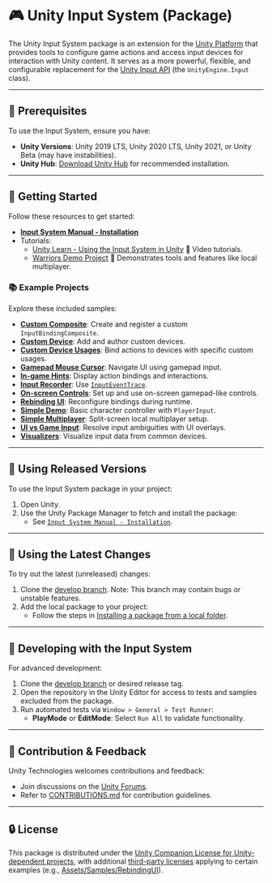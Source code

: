 # 🎮 Unity Input System (Package)

The Unity Input System package is an extension for the [Unity Platform](https://unity.com/products/unity-platform) that provides tools to configure game actions and access input devices for interaction with Unity content. It serves as a more powerful, flexible, and configurable replacement for the [Unity Input API](https://docs.unity3d.com/ScriptReference/Input.html) (the `UnityEngine.Input` class).

---

## 🔧 Prerequisites

To use the Input System, ensure you have:

- **Unity Versions**: Unity 2019 LTS, Unity 2020 LTS, Unity 2021, or Unity Beta (may have instabilities).
- **Unity Hub**: [Download Unity Hub](https://unity3d.com/get-unity/download) for recommended installation.

---

## 📖 Getting Started

Follow these resources to get started:

- **[Input System Manual - Installation](https://docs.unity3d.com/Packages/com.unity.inputsystem@latest/index.html?subfolder=/manual/Installation.html)**
- Tutorials:
  - [Unity Learn - Using the Input System in Unity](https://learn.unity.com/project/using-the-input-system-in-unity) 🎥 Video tutorials.
  - [Warriors Demo Project](https://github.com/UnityTechnologies/InputSystem_Warriors) 🔄 Demonstrates tools and features like local multiplayer.

### 📚 Example Projects

Explore these included samples:

- **[Custom Composite](Assets/Samples/CustomComposite)**: Create and register a custom `InputBindingComposite`.
- **[Custom Device](Assets/Samples/CustomDevice)**: Add and author custom devices.
- **[Custom Device Usages](Assets/Samples/CustomDeviceUsages)**: Bind actions to devices with specific custom usages.
- **[Gamepad Mouse Cursor](Assets/Samples/GamepadMouseCursor)**: Navigate UI using gamepad input.
- **[In-game Hints](Assets/Samples/InGameHints)**: Display action bindings and interactions.
- **[Input Recorder](Assets/Samples/InputRecorder)**: Use [`InputEventTrace`](https://docs.unity3d.com/Packages/com.unity.inputsystem@latest/index.html?subfolder=/api/UnityEngine.InputSystem.LowLevel.InputEventTrace.html).
- **[On-screen Controls](Assets/Samples/OnScreenControls)**: Set up and use on-screen gamepad-like controls.
- **[Rebinding UI](Assets/Samples/RebindingUI)**: Reconfigure bindings during runtime.
- **[Simple Demo](Assets/Samples/SimpleDemo)**: Basic character controller with `PlayerInput`.
- **[Simple Multiplayer](Assets/Samples/SimpleMultiplayer)**: Split-screen local multiplayer setup.
- **[UI vs Game Input](Assets/Samples/UIvsGameInput)**: Resolve input ambiguities with UI overlays.
- **[Visualizers](Assets/Samples/Visualizers)**: Visualize input data from common devices.

---

## 🚀 Using Released Versions

To use the Input System package in your project:

1. Open Unity.
2. Use the Unity Package Manager to fetch and install the package:
   - See [`Input System Manual - Installation`](https://docs.unity3d.com/Packages/com.unity.inputsystem@latest/index.html?subfolder=/manual/Installation.html).

---

## 🔄 Using the Latest Changes

To try out the latest (unreleased) changes:

1. Clone the [develop branch](https://github.com/Unity-Technologies/InputSystem/tree/develop). Note: This branch may contain bugs or unstable features.
2. Add the local package to your project:
   - Follow the steps in [Installing a package from a local folder](https://docs.unity3d.com/Manual/upm-ui-local.html).

---

## 🎩 Developing with the Input System

For advanced development:

1. Clone the [develop branch](https://github.com/Unity-Technologies/InputSystem/tree/develop) or desired release tag.
2. Open the repository in the Unity Editor for access to tests and samples excluded from the package.
3. Run automated tests via `Window > General > Test Runner`:
   - **PlayMode** or **EditMode**: Select `Run All` to validate functionality.

---

## 📢 Contribution & Feedback

Unity Technologies welcomes contributions and feedback:

- Join discussions on the [Unity Forums](https://forum.unity.com/forums/new-input-system.103/).
- Refer to [CONTRIBUTIONS.md](https://github.com/Unity-Technologies/InputSystem/blob/develop/CONTRIBUTIONS.md) for contribution guidelines.

---

## 🔒 License

This package is distributed under the [Unity Companion License for Unity-dependent projects](LICENSE.md), with additional [third-party licenses](Third%20Party%20Notices.md) applying to certain examples (e.g., [Assets/Samples/RebindingUI](Assets/Samples/RebindingUI)).
